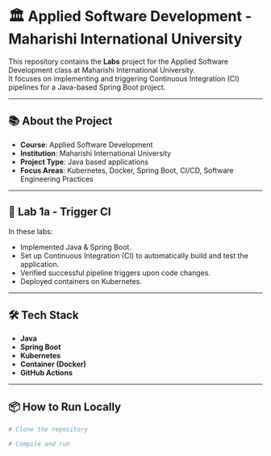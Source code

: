 # 🏛️ Applied Software Development - Maharishi International University

This repository contains the **Labs** project for the Applied Software Development class at Maharishi International University.  
It focuses on implementing and triggering Continuous Integration (CI) pipelines for a Java-based Spring Boot project.

---

## 📚 About the Project

- **Course**: Applied Software Development
- **Institution**: Maharishi International University
- **Project Type**: Java based applications
- **Focus Areas**: Kubernetes, Docker, Spring Boot, CI/CD, Software Engineering Practices

---

## 🚀 Lab 1a - Trigger CI

In these labs:
- Implemented Java &  Spring Boot.
- Set up Continuous Integration (CI) to automatically build and test the application.
- Verified successful pipeline triggers upon code changes.
- Deployed containers on Kubernetes.

---

## 🛠️ Tech Stack

- **Java**
- **Spring Boot**
- **Kubernetes**
- **Container (Docker)**
- **GitHub Actions**

---

## 📦 How to Run Locally

```bash
# Clone the repository

# Compile and run

